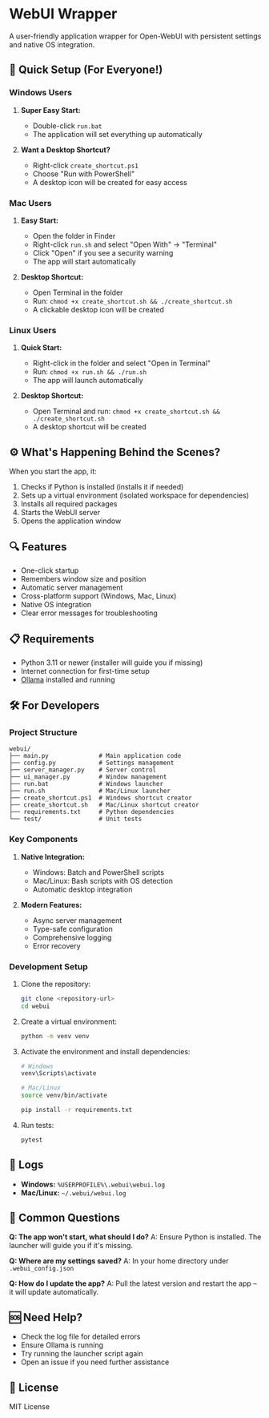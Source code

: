 # WebUI Wrapper

A user-friendly application wrapper for Open-WebUI with persistent settings and native OS integration.

## 🚀 Quick Setup (For Everyone!)

### Windows Users
1. **Super Easy Start:**
   - Double-click `run.bat`
   - The application will set everything up automatically

2. **Want a Desktop Shortcut?**
   - Right-click `create_shortcut.ps1`
   - Choose "Run with PowerShell"
   - A desktop icon will be created for easy access

### Mac Users
1. **Easy Start:**
   - Open the folder in Finder
   - Right-click `run.sh` and select "Open With" → "Terminal"
   - Click "Open" if you see a security warning
   - The app will start automatically

2. **Desktop Shortcut:**
   - Open Terminal in the folder
   - Run: `chmod +x create_shortcut.sh && ./create_shortcut.sh`
   - A clickable desktop icon will be created

### Linux Users
1. **Quick Start:**
   - Right-click in the folder and select "Open in Terminal"
   - Run: `chmod +x run.sh && ./run.sh`
   - The app will launch automatically

2. **Desktop Shortcut:**
   - Open Terminal and run: `chmod +x create_shortcut.sh && ./create_shortcut.sh`
   - A desktop shortcut will be created

## ⚙️ What's Happening Behind the Scenes?

When you start the app, it:
1. Checks if Python is installed (installs it if needed)
2. Sets up a virtual environment (isolated workspace for dependencies)
3. Installs all required packages
4. Starts the WebUI server
5. Opens the application window

## 🔍 Features

- One-click startup
- Remembers window size and position
- Automatic server management
- Cross-platform support (Windows, Mac, Linux)
- Native OS integration
- Clear error messages for troubleshooting

## 📋 Requirements

- Python 3.11 or newer (installer will guide you if missing)
- Internet connection for first-time setup
- [Ollama](https://ollama.com/) installed and running

## 🛠️ For Developers

### Project Structure
```
webui/
├── main.py              # Main application code
├── config.py            # Settings management
├── server_manager.py    # Server control
├── ui_manager.py        # Window management
├── run.bat              # Windows launcher
├── run.sh               # Mac/Linux launcher
├── create_shortcut.ps1  # Windows shortcut creator
├── create_shortcut.sh   # Mac/Linux shortcut creator
├── requirements.txt     # Python dependencies
└── test/                # Unit tests
```

### Key Components

1. **Native Integration:**
   - Windows: Batch and PowerShell scripts
   - Mac/Linux: Bash scripts with OS detection
   - Automatic desktop integration

2. **Modern Features:**
   - Async server management
   - Type-safe configuration
   - Comprehensive logging
   - Error recovery

### Development Setup

1. Clone the repository:
   ```bash
   git clone <repository-url>
   cd webui
   ```
2. Create a virtual environment:
   ```bash
   python -m venv venv
   ```
3. Activate the environment and install dependencies:
   ```bash
   # Windows
   venv\Scripts\activate

   # Mac/Linux
   source venv/bin/activate

   pip install -r requirements.txt
   ```
4. Run tests:
   ```bash
   pytest
   ```

## 📝 Logs
- **Windows:** `%USERPROFILE%\.webui\webui.log`
- **Mac/Linux:** `~/.webui/webui.log`

## 🤔 Common Questions

**Q: The app won't start, what should I do?**
A: Ensure Python is installed. The launcher will guide you if it's missing.

**Q: Where are my settings saved?**
A: In your home directory under `.webui_config.json`

**Q: How do I update the app?**
A: Pull the latest version and restart the app – it will update automatically.

## 🆘 Need Help?
- Check the log file for detailed errors
- Ensure Ollama is running
- Try running the launcher script again
- Open an issue if you need further assistance

## 📜 License

MIT License
